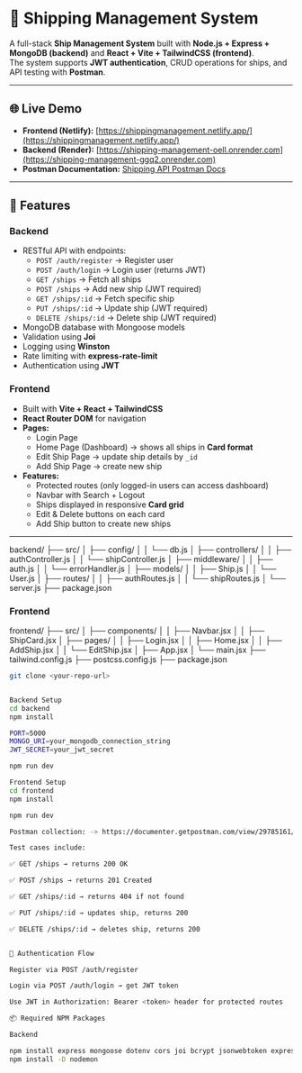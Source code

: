 # 🚢 Shipping Management System

A full-stack **Ship Management System** built with **Node.js + Express + MongoDB (backend)** and **React + Vite + TailwindCSS (frontend)**.  
The system supports **JWT authentication**, CRUD operations for ships, and API testing with **Postman**.  

---

## 🌐 Live Demo
- **Frontend (Netlify):** [https://shippingmanagement.netlify.app/](https://shippingmanagement.netlify.app/)  
- **Backend (Render):** [https://shipping-management-oell.onrender.com](https://shipping-management-ggq2.onrender.com)  
- **Postman Documentation:** [Shipping API Postman Docs](https://documenter.getpostman.com/view/29785161/2sB3HqJe99)

---

## 📌 Features
### Backend
- RESTful API with endpoints:
  - `POST /auth/register` → Register user  
  - `POST /auth/login` → Login user (returns JWT)  
  - `GET /ships` → Fetch all ships  
  - `POST /ships` → Add new ship (JWT required)  
  - `GET /ships/:id` → Fetch specific ship  
  - `PUT /ships/:id` → Update ship (JWT required)  
  - `DELETE /ships/:id` → Delete ship (JWT required)  
- MongoDB database with Mongoose models  
- Validation using **Joi**  
- Logging using **Winston**  
- Rate limiting with **express-rate-limit**  
- Authentication using **JWT**

### Frontend
- Built with **Vite + React + TailwindCSS**  
- **React Router DOM** for navigation  
- **Pages:**
  - Login Page  
  - Home Page (Dashboard) → shows all ships in **Card format**  
  - Edit Ship Page → update ship details by `_id`  
  - Add Ship Page → create new ship  
- **Features:**
  - Protected routes (only logged-in users can access dashboard)  
  - Navbar with Search + Logout  
  - Ships displayed in responsive **Card grid**  
  - Edit & Delete buttons on each card  
  - Add Ship button to create new ships  

---

backend/
├── src/
│ ├── config/
│ │ └── db.js
│ ├── controllers/
│ │ ├── authController.js
│ │ └── shipController.js
│ ├── middleware/
│ │ ├── auth.js
│ │ └── errorHandler.js
│ ├── models/
│ │ ├── Ship.js
│ │ └── User.js
│ ├── routes/
│ │ ├── authRoutes.js
│ │ └── shipRoutes.js
│ └── server.js
├── package.json

### Frontend

frontend/
├── src/
│ ├── components/
│ │ ├── Navbar.jsx
│ │ ├── ShipCard.jsx
│ ├── pages/
│ │ ├── Login.jsx
│ │ ├── Home.jsx
│ │ ├── AddShip.jsx
│ │ └── EditShip.jsx
│ ├── App.jsx
│ └── main.jsx
├── tailwind.config.js
├── postcss.config.js
├── package.json

```bash
git clone <your-repo-url>


Backend Setup
cd backend
npm install

PORT=5000
MONGO_URI=your_mongodb_connection_string
JWT_SECRET=your_jwt_secret

npm run dev

Frontend Setup
cd frontend
npm install

npm run dev

Postman collection: -> https://documenter.getpostman.com/view/29785161/2sB3HqJe99

Test cases include:

✅ GET /ships → returns 200 OK

✅ POST /ships → returns 201 Created

✅ GET /ships/:id → returns 404 if not found

✅ PUT /ships/:id → updates ship, returns 200

✅ DELETE /ships/:id → deletes ship, returns 200


🔑 Authentication Flow

Register via POST /auth/register

Login via POST /auth/login → get JWT token

Use JWT in Authorization: Bearer <token> header for protected routes

📦 Required NPM Packages

Backend

npm install express mongoose dotenv cors joi bcrypt jsonwebtoken express-rate-limit winston
npm install -D nodemon


